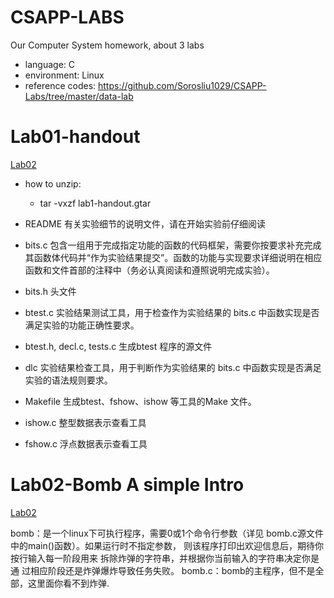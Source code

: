 # CSAPP-LABS
Our Computer System homework, about 3 labs

* language: C
* environment: Linux
* reference codes: https://github.com/Sorosliu1029/CSAPP-Labs/tree/master/data-lab



# Lab01-handout

[Lab02](./LAB1/lab1-handout/)

* how to unzip:
  * tar -vxzf lab1-handout.gtar

*  README 有关实验细节的说明文件，请在开始实验前仔细阅读 
*  bits.c 包含一组用于完成指定功能的函数的代码框架，需要你按要求补充完成其函数体代码并“作为实验结果提交”。函数的功能与实现要求详细说明在相应函数和文件首部的注释中（务必认真阅读和遵照说明完成实验）。 
*  bits.h    头文件 
*  btest.c  实验结果测试工具，用于检查作为实验结果的  bits.c 中函数实现是否满足实验的功能正确性要求。 
*  btest.h, decl.c, tests.c  生成btest 程序的源文件 
*  dlc   实验结果检查工具，用于判断作为实验结果的  bits.c 中函数实现是否满足实验的语法规则要求。 
*  Makefile  生成btest、fshow、ishow 等工具的Make 文件。 
*  ishow.c    整型数据表示查看工具 
*  fshow.c    浮点数据表示查看工具

# Lab02-Bomb A simple Intro

[Lab02](./LAB2/U202015282/)

bomb：是一个linux下可执行程序，需要0或1个命令行参数（详见 bomb.c源文件中的main()函数）。如果运行时不指定参数， 则该程序打印出欢迎信息后，期待你按行输入每一阶段用来 拆除炸弹的字符串，并根据你当前输入的字符串决定你是通 过相应阶段还是炸弹爆炸导致任务失败。
bomb.c：bomb的主程序，但不是全部，这里面你看不到炸弹.


